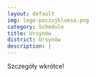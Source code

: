 ```yaml
---
layout: default
img: logo-poczujbluesa.png
category: Schedule
title: Ursynów
district: Ursynów
description: |
---
```

<!--czwartki 10:00 i 11:15 <br/><br/>
img: logo-terapeutyczna.png
title: Kawiarnia Terapeutyczna
<a href="https://www.google.pl/maps/dir/Home/Terapeutyczna+Kawiarnia,+Braci+Wag%C3%B3w,+Warsaw/@52.1987213,20.9485142,12z/data=!3m1!4b1!4m13!4m12!1m5!1m1!1s0x471ecb8761f3dffb:0x8b85050106c55791!2m2!1d20.987837!2d52.2492109!1m5!1m1!1s0x47192d7f145c0091:0x5dc4b5b7c52e8a14!2m2!1d21.0495893!2d52.1431577?hl=en">al. K.E.N. XYZ</a>, <br/>
Metro Stokłosy,  <br/>

Ursynów, Warszawa <br/><br/>-->
Szczegóły wkrótce!

